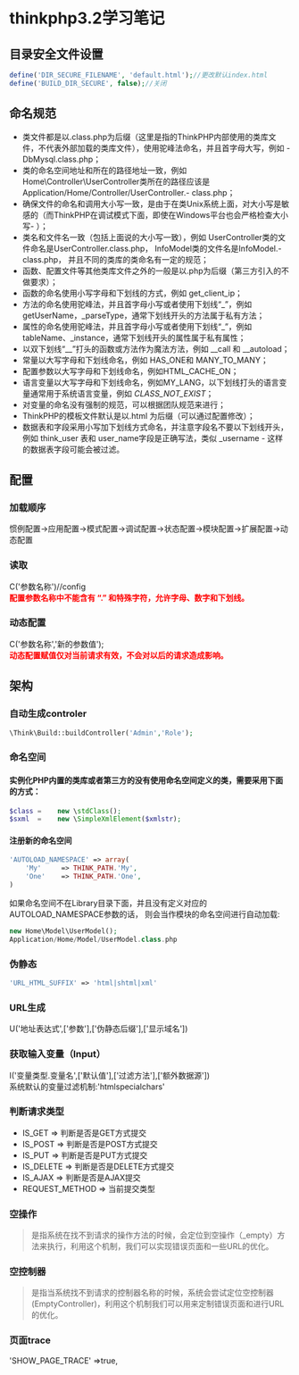 # thinkphp3.2学习笔记

## 目录安全文件设置
```php
define('DIR_SECURE_FILENAME', 'default.html');//更改默认index.html  
define('BUILD_DIR_SECURE', false);//关闭
```
## 命名规范
- 类文件都是以.class.php为后缀（这里是指的ThinkPHP内部使用的类库文件，不代表外部加载的类库文件），使用驼峰法命名，并且首字母大写，例如 - DbMysql.class.php； 
- 类的命名空间地址和所在的路径地址一致，例如 Home\Controller\UserController类所在的路径应该是 Application/Home/Controller/UserController.- class.php； 
- 确保文件的命名和调用大小写一致，是由于在类Unix系统上面，对大小写是敏感的（而ThinkPHP在调试模式下面，即使在Windows平台也会严格检查大小写- ）； 
- 类名和文件名一致（包括上面说的大小写一致），例如 UserController类的文件命名是UserController.class.php， InfoModel类的文件名是InfoModel.- class.php， 并且不同的类库的类命名有一定的规范； 
- 函数、配置文件等其他类库文件之外的一般是以.php为后缀（第三方引入的不做要求）； 
- 函数的命名使用小写字母和下划线的方式，例如 get_client_ip； 
- 方法的命名使用驼峰法，并且首字母小写或者使用下划线“_”，例如 getUserName，_parseType，通常下划线开头的方法属于私有方法； 
- 属性的命名使用驼峰法，并且首字母小写或者使用下划线“_”，例如 tableName、_instance，通常下划线开头的属性属于私有属性； 
- 以双下划线“__”打头的函数或方法作为魔法方法，例如 __call 和 __autoload； 
- 常量以大写字母和下划线命名，例如 HAS_ONE和 MANY_TO_MANY； 
- 配置参数以大写字母和下划线命名，例如HTML_CACHE_ON； 
- 语言变量以大写字母和下划线命名，例如MY_LANG，以下划线打头的语言变量通常用于系统语言变量，例如 _CLASS_NOT_EXIST_； 
- 对变量的命名没有强制的规范，可以根据团队规范来进行； 
- ThinkPHP的模板文件默认是以.html 为后缀（可以通过配置修改）； 
- 数据表和字段采用小写加下划线方式命名，并注意字段名不要以下划线开头，例如 think_user 表和 user_name字段是正确写法，类似 _username - 这样的数据表字段可能会被过滤。 

## 配置
### 加载顺序
惯例配置->应用配置->模式配置->调试配置->状态配置->模块配置->扩展配置->动态配置
### 读取
C('参数名称')//config  
__配置参数名称中不能含有 “.” 和特殊字符，允许字母、数字和下划线。__

### 动态配置
C('参数名称','新的参数值');  
__动态配置赋值仅对当前请求有效，不会对以后的请求造成影响。__  

## 架构

### 自动生成controler
```php
\Think\Build::buildController('Admin','Role');
```
### 命名空间
#### 实例化PHP内置的类库或者第三方的没有使用命名空间定义的类，需要采用下面的方式：  
```php
$class =    new \stdClass();  
$sxml  =    new \SimpleXmlElement($xmlstr);
```
#### 注册新的命名空间
```php
'AUTOLOAD_NAMESPACE' => array(
    'My'     => THINK_PATH.'My',    
    'One'    => THINK_PATH.'One',
)
```
如果命名空间不在Library目录下面，并且没有定义对应的AUTOLOAD_NAMESPACE参数的话，
则会当作模块的命名空间进行自动加载:
```php
new Home\Model\UserModel();  
Application/Home/Model/UserModel.class.php
```
### 伪静态
```php
'URL_HTML_SUFFIX' => 'html|shtml|xml' 
```

### URL生成
U('地址表达式',['参数'],['伪静态后缀'],['显示域名'])

### 获取输入变量（Input）
I('变量类型.变量名',['默认值'],['过滤方法'],['额外数据源'])  
系统默认的变量过滤机制:'htmlspecialchars'  

### 判断请求类型
- IS_GET => 判断是否是GET方式提交 
- IS_POST => 判断是否是POST方式提交 
- IS_PUT => 判断是否是PUT方式提交 
- IS_DELETE => 判断是否是DELETE方式提交 
- IS_AJAX => 判断是否是AJAX提交 
- REQUEST_METHOD => 当前提交类型 

### 空操作
> 是指系统在找不到请求的操作方法的时候，会定位到空操作（_empty）方法来执行，利用这个机制，我们可以实现错误页面和一些URL的优化。

### 空控制器
> 是指当系统找不到请求的控制器名称的时候，系统会尝试定位空控制器(EmptyController)，利用这个机制我们可以用来定制错误页面和进行URL的优化。

### 页面trace
'SHOW_PAGE_TRACE' =>true, 







<style>
    strong{color: red;}
</style>